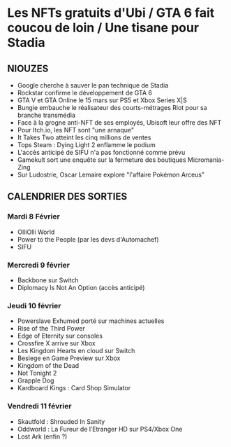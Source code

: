 # Les NFTs gratuits d'Ubi / GTA 6 fait coucou de loin / Une tisane pour Stadia

## NIOUZES

- Google cherche à sauver le pan technique de Stadia
- Rockstar confirme le développement de GTA 6
- GTA V et GTA Online le 15 mars sur PS5 et Xbox Series X|S
- Bungie embauche le réalisateur des courts-métrages Riot pour sa branche transmédia
- Face à la grogne anti-NFT de ses employés, Ubisoft leur offre des NFT
- Pour Itch.io, les NFT sont "une arnaque"
- It Takes Two atteint les cinq millions de ventes
- Tops Steam : Dying Light 2 enflamme le podium
- L'accès anticipé de SIFU n'a pas fonctionné comme prévu
- Gamekult sort une enquête sur la fermeture des boutiques Micromania-Zing
- Sur Ludostrie, Oscar Lemaire explore "l'affaire Pokémon Arceus"

## CALENDRIER DES SORTIES

### Mardi 8 Février
- OlliOlli World 
- Power to the People (par les devs d'Automachef)
- SIFU

### Mercredi 9 février
- Backbone sur Switch
- Diplomacy Is Not An Option (accès anticipé)

### Jeudi 10 février
- Powerslave Exhumed porté sur machines actuelles
- Rise of the Third Power
- Edge of Eternity sur consoles
- Crossfire X arrive sur Xbox
- Les Kingdom Hearts en cloud sur Switch
- Besiege en Game Preview sur Xbox
- Kingdom of the Dead
- Not Tonight 2
- Grapple Dog
- Kardboard Kings : Card Shop Simulator

### Vendredi 11 février
- Skautfold : Shrouded In Sanity
- Oddworld : La Fureur de l’Etranger HD sur PS4/Xbox One
- Lost Ark (enfin ?)
